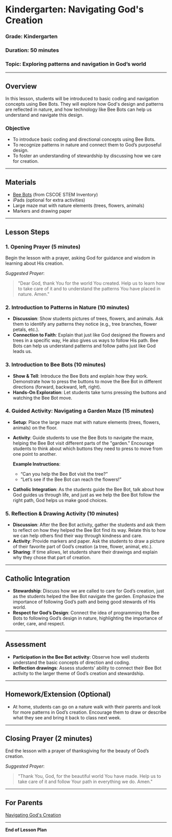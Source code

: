 # Kindergarten: Navigating God's Creation

### **Grade**: Kindergarten  
### **Duration**: 50 minutes  
### **Topic**: Exploring patterns and navigation in God’s world

---

## **Overview**
In this lesson, students will be introduced to basic coding and navigation concepts using Bee Bots. They will explore how God's design and patterns are reflected in nature, and how technology like Bee Bots can help us understand and navigate this design.

### **Objective**
- To introduce basic coding and directional concepts using Bee Bots.
- To recognize patterns in nature and connect them to God’s purposeful design.
- To foster an understanding of stewardship by discussing how we care for creation.

---

## **Materials**
- [Bee Bots](https://cscoe.myturn.com/library/) (from CSCOE STEM Inventory)
- iPads (optional for extra activities)
- Large maze mat with nature elements (trees, flowers, animals)
- Markers and drawing paper

---

## **Lesson Steps**

### **1. Opening Prayer (5 minutes)**  
Begin the lesson with a prayer, asking God for guidance and wisdom in learning about His creation.

_Suggested Prayer_:
> "Dear God, thank You for the world You created. Help us to learn how to take care of it and to understand the patterns You have placed in nature. Amen."

### **2. Introduction to Patterns in Nature (10 minutes)**  
- **Discussion**: Show students pictures of trees, flowers, and animals. Ask them to identify any patterns they notice (e.g., tree branches, flower petals, etc.).  
- **Connection to Faith**: Explain that just like God designed the flowers and trees in a specific way, He also gives us ways to follow His path. Bee Bots can help us understand patterns and follow paths just like God leads us.

### **3. Introduction to Bee Bots (10 minutes)**  
- **Show & Tell**: Introduce the Bee Bots and explain how they work. Demonstrate how to press the buttons to move the Bee Bot in different directions (forward, backward, left, right).
- **Hands-On Exploration**: Let students take turns pressing the buttons and watching the Bee Bot move.

### **4. Guided Activity: Navigating a Garden Maze (15 minutes)**  
- **Setup**: Place the large maze mat with nature elements (trees, flowers, animals) on the floor.
- **Activity**: Guide students to use the Bee Bots to navigate the maze, helping the Bee Bot visit different parts of the "garden." Encourage students to think about which buttons they need to press to move from one point to another.
  
  **Example Instructions**:
  - “Can you help the Bee Bot visit the tree?”
  - “Let’s see if the Bee Bot can reach the flowers!”

- **Catholic Integration**: As the students guide the Bee Bot, talk about how God guides us through life, and just as we help the Bee Bot follow the right path, God helps us make good choices.

### **5. Reflection & Drawing Activity (10 minutes)**  
- **Discussion**: After the Bee Bot activity, gather the students and ask them to reflect on how they helped the Bee Bot find its way. Relate this to how we can help others find their way through kindness and care.
- **Activity**: Provide markers and paper. Ask the students to draw a picture of their favorite part of God’s creation (a tree, flower, animal, etc.).
- **Sharing**: If time allows, let students share their drawings and explain why they chose that part of creation.

---

## **Catholic Integration**
- **Stewardship**: Discuss how we are called to care for God’s creation, just as the students helped the Bee Bot navigate the garden. Emphasize the importance of following God’s path and being good stewards of His world.
- **Respect for God’s Design**: Connect the idea of programming the Bee Bots to following God’s design in nature, highlighting the importance of order, care, and respect.

---

## **Assessment**
- **Participation in the Bee Bot activity**: Observe how well students understand the basic concepts of direction and coding.
- **Reflection drawings**: Assess students' ability to connect their Bee Bot activity to the larger theme of God’s creation and stewardship.

---

## **Homework/Extension (Optional)**
- At home, students can go on a nature walk with their parents and look for more patterns in God’s creation. Encourage them to draw or describe what they see and bring it back to class next week.

---

## **Closing Prayer (2 minutes)**  
End the lesson with a prayer of thanksgiving for the beauty of God’s creation.

_Suggested Prayer_:
> "Thank You, God, for the beautiful world You have made. Help us to take care of it and follow Your path in everything we do. Amen."

---

## **For Parents**  
[Navigating God's Creation](/LessonPlans/Kindergarten/Parent_Resources/Kindergarten_Navigating_Gods_Creation.md)

---

**End of Lesson Plan**
